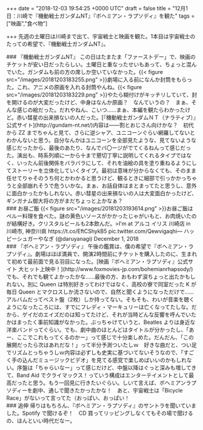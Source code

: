 
+++
date = "2018-12-03 19:54:25 +0000 UTC"
draft = false
title = "12月1日：川崎で『機動戦士ガンダムNT』『ボヘミアン・ラプソディ』を観た"
tags = ["映画","食べ物"]

+++
先週の土曜日は川崎まで出て、宇宙戦士と映画を観た。1本目は宇宙戦士のたっての希望で、『機動戦士ガンダムNT』。

<div class="section">
    ### 『機動戦士ガンダムNT』
    この日はたまたま「ファーストデー」で、映画のチケットが安い日だったらしい。土曜日と重なったせいもあって、ちょっと混んでいた。ガンダムも前の方の席しか空いていなかった。{{< figure src="/images/20181203183255.png"  >}}劇場に入る前になんか封筒をもらった。これ、アニメの原画を入れる封筒やんね。{{< figure src="/images/20181203183229.png"  >}}やたら糊付けがキッチリしていて、封を開けるのが大変だったけど、中身はなんか原画？　なんていうの？　まぁ、そんな感じの絵だった。だれやねん、こいつ……まぁ、本編を観たらわかったけど。赤い彗星の出来損ないの人だった。[『機動戦士ガンダムＮＴ（ナラティブ）』公式サイト](http://gundam-nt.net/)内容は――割とおじさん向けかな？　初代から ZZ までちゃんと見て、さらに逆シャア、ユニコーンぐらい網羅してないとわかんないと思う。自分なんかはユニコーンを全部見たような、見てないような感じだったから、最後のあたり、なんでバ〇ージがでてくるねんって感じだった。演出も、時系列順に一から十まで懇切丁寧に説明してくれるタイプではなく、いったん前後関係をバラバラにして、それを油絵の具を塗り重ねるようにしてストーリーを立体化していくタイプ。最初は意味が分からなくても、そのまま任せてりゃそのうち何とかわかると思うけど、観るときに細部で引っかかっちゃうと全部崩れそうで危ういかな。まぁ、お話自体はまとまってたと思うし、意外に面白かったかもしれない。赤い彗星の出来損ないの人は大変面白かったけど、ギンガナム御大将の方がまだちょっと上かなぁ？

</div>
<div class="section">
    ### お昼ご飯
    {{< figure src="/images/20181203193614.png"  >}}お昼ご飯はペルー料理を食べた。謎の黄色いソースがかかったじゃがいもと、お肉焼いたのが結構好き。クリスタルビールも2本飲んだ。>I&#39;m at アルコ イリス 川崎店 in 川崎市, 神奈川県 https://t.co/EftCShykB5 pic.twitter.com/Qewvigaqhi— ハッピーシュガーやなぎ (@daruyanagi) December 1, 2018<script async="" src="https://platform.twitter.com/widgets.js" charset="utf-8"></script><br/>


</div>
<div class="section">
    ### 『ボヘミアン・ラプソディ』
    午後の鑑賞は、僕の希望で『ボヘミアン・ラプソディ』。劇場はほぼ満員で、開演2時間前にチケットを購入したのに、生まれて初めて最前面で見る羽目になった。[映画『ボヘミアン・ラプソディ』公式サイト 大ヒット上映中！](http://www.foxmovies-jp.com/bohemianrhapsody/)でも、それでも観てよかったかな……最後の方、おもわず涙ちょっと出たかもしれない。別に Queen は特別好きってわけではなく、高校の寮で同室だった K が毎日 Queen とマクロスしか流さないので、自然と聞くようになっただけで……アルバムだってベスト盤（2枚）しか持ってない。そもそも、わいが音楽を聴くようになったころには、すでにフレディ・マーキュリーは亡くなってたしな。だから、ゲイだのエイズだのは知ってたけど、それが当時どんな反響を呼んでいたかはまったく事前知識がなかった。ぶっちゃけていうと、Beatles よりは身近な洋楽バンドってぐらい。でも、劇中曲のほとんどはタイトルが分かったし、「あー、ここでこれもってくるのかー」って感じで十分楽しめた。だんだん、「この展開だったら次はあれだな！」って半分予測ついたしｗ　好きな曲だと、つい足でリズムとっちゃうしｗ内容は必ずしも史実に基づいてないそうなので、「すごく手の込んだミュージックビデオ」を見てる感覚で楽しめばいいのかもしれない。序盤は「ちゃらいなー」って感じだけど、中盤以降はぐっと深みも増してきて、Band Aid でクライマックス！っていう構成はエンターテイメントとして最高だったと思う。もう一回見に行きたいぐらい。しいて言えば、ボヘミアンラプソディーを劇中、通しで聞きたかったかな！　あと、宇宙戦士は「Bicycle Race」がないって言ってた（おっぱい、おっぱい！

</div>
<div class="section">
    ### 追伸
    帰りはもちろん、『ボヘミアン・ラプソディ』のサントラを聞いていました。Spotify で聞けるぞ！　CD 買ってリッピングしなくてもその場で聞けるの、ほんといい時代だなー。

</div>

